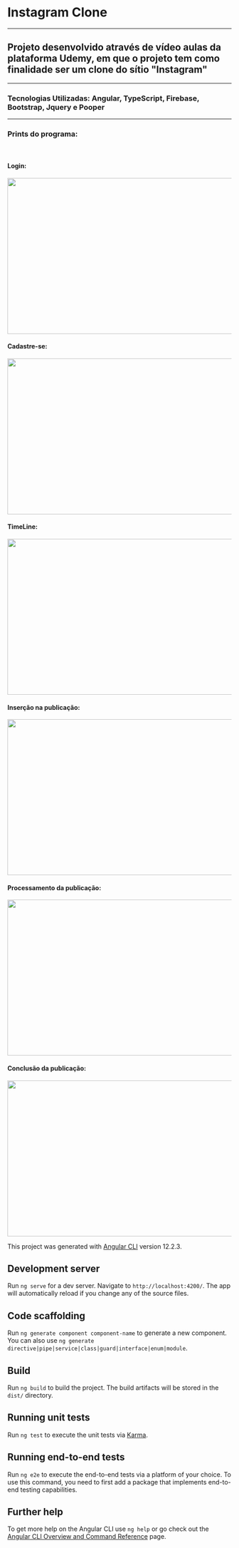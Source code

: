 <h1> Instagram Clone </h1>
<hr>
<h2> Projeto desenvolvido através de vídeo aulas da plataforma Udemy, em que o projeto tem como finalidade ser um clone do sítio "Instagram"</h2>
<hr>
<h3> Tecnologias Utilizadas: Angular, TypeScript, Firebase, Bootstrap, Jquery e Pooper</h3>
<hr>
<h3>Prints do programa:</h3>
<br>
<h4>Login:</h4>
<img width="700px"height="350px"src="https://user-images.githubusercontent.com/90625307/144146222-e793cc2e-1500-4020-bce5-ea731cdbd994.png">
<br>
<h4>Cadastre-se:</h4>
<img width="700px" height="350px" src="https://user-images.githubusercontent.com/90625307/144146331-c891dcf0-1ea5-44ed-ab96-48f673d24e01.png">
<br>
<h4>TimeLine:</h4>
<img width="700px" height="350px" src="https://user-images.githubusercontent.com/90625307/144146398-35ecd20e-89aa-4c49-99c1-410274e4f31d.png">
<br>
<h4>Inserção na publicação:</h4>
<img width="700px" height="350px" src="https://user-images.githubusercontent.com/90625307/144146479-253d6a64-2fa6-41f8-96e3-21b39fc099a3.png">
<br>
<h4>Processamento da publicação:</h4>
<img width="700px" height="350px" src="https://user-images.githubusercontent.com/90625307/144146539-693ba13c-3bc3-4214-aed0-c3e7d604426e.png">
<br>
<h4>Conclusão da publicação:</h4>
<img width="700px" height="350px" src="https://user-images.githubusercontent.com/90625307/144146580-472e7ead-f3b9-4e67-a5c7-fd4bf4be8b45.png">

This project was generated with [Angular CLI](https://github.com/angular/angular-cli) version 12.2.3.

## Development server

Run `ng serve` for a dev server. Navigate to `http://localhost:4200/`. The app will automatically reload if you change any of the source files.

## Code scaffolding

Run `ng generate component component-name` to generate a new component. You can also use `ng generate directive|pipe|service|class|guard|interface|enum|module`.

## Build

Run `ng build` to build the project. The build artifacts will be stored in the `dist/` directory.

## Running unit tests

Run `ng test` to execute the unit tests via [Karma](https://karma-runner.github.io).

## Running end-to-end tests

Run `ng e2e` to execute the end-to-end tests via a platform of your choice. To use this command, you need to first add a package that implements end-to-end testing capabilities.

## Further help

To get more help on the Angular CLI use `ng help` or go check out the [Angular CLI Overview and Command Reference](https://angular.io/cli) page.
